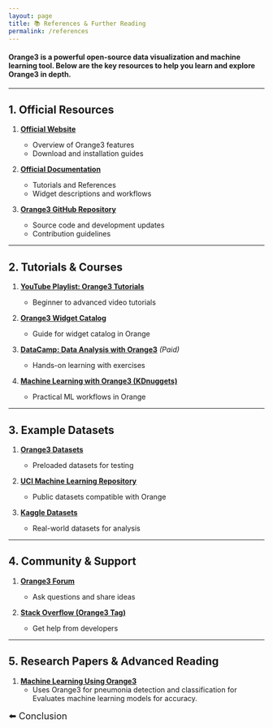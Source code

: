 ```yaml
---
layout: page
title: 📚 References & Further Reading
permalink: /references
---
```




#### Orange3 is a powerful open-source data visualization and machine learning tool. Below are the key resources to help you learn and explore Orange3 in depth.

---

## 1. Official Resources

1. **[Official Website](https://orangedatamining.com/)**  
   - Overview of Orange3 features  
   - Download and installation guides  

2. **[Official Documentation](https://orangedatamining.com/docs/)**  
   - Tutorials and References  
   - Widget descriptions and workflows  

3. **[Orange3 GitHub Repository](https://github.com/biolab/orange3)**  
   - Source code and development updates  
   - Contribution guidelines  
 

---

## 2. Tutorials & Courses

1. **[YouTube Playlist: Orange3 Tutorials](https://youtube.com/playlist?list=PLYW0LRZ3ePo5jW_mhbvHV5ciNkhe61dTT&si=EKN2meVgaV3-G2VY)**  
   - Beginner to advanced video tutorials  

2. **[Orange3 Widget Catalog](https://orangedatamining.com/widget-catalog/)**  
   - Guide for widget catalog in Orange

3. **[DataCamp: Data Analysis with Orange3](https://www.datacamp.com/)** _(Paid)_  
   - Hands-on learning with exercises  

4. **[Machine Learning with Orange3 (KDnuggets)](https://www.kdnuggets.com/2021/02/machine-learning-orange3.html)**  
   - Practical ML workflows in Orange  

---

## 3. Example Datasets

1. **[Orange3 Datasets](https://orangedatamining.com/datasets/)**  
   - Preloaded datasets for testing  

2. **[UCI Machine Learning Repository](https://archive.ics.uci.edu/ml/index.php)**  
   - Public datasets compatible with Orange

3. **[Kaggle Datasets](https://www.kaggle.com/datasets)**  
   - Real-world datasets for analysis  

---

## 4. Community & Support

1. **[Orange3 Forum](https://discord.com/invite/FWrfeXV)**
   - Ask questions and share ideas  

2. **[Stack Overflow (Orange3 Tag)](https://stackoverflow.com/search?q=orange3&s=ae529416-192e-4862-9d4d-62ffa3dd723d&s=b27d0bcc-0543-47cc-b3c5-6e25c5579009)**  
   - Get help from developers  

  

---

## 5. Research Papers & Advanced Reading

1. **[Machine Learning Using Orange3](https://www.researchgate.net/profile/Areen-Arabiat/publication/384599266_Detection_and_classification_of_pneumonia_using_the_Orange3_data_mining_tool/links/670226eb9e6e82486f055491/Detection-and-classification-of-pneumonia-using-the-Orange3-data-mining-tool.pdf)**
   - Uses Orange3 for pneumonia detection and classification for Evaluates machine learning models for accuracy.




 




<div style="display: flex; justify-content: space-between; width: 100%; top: 5px;">
  <a href="/PSDV-orange3/conclusion" style="text-decoration: none; font-size: large;">⬅️ Conclusion</a>
</div>
